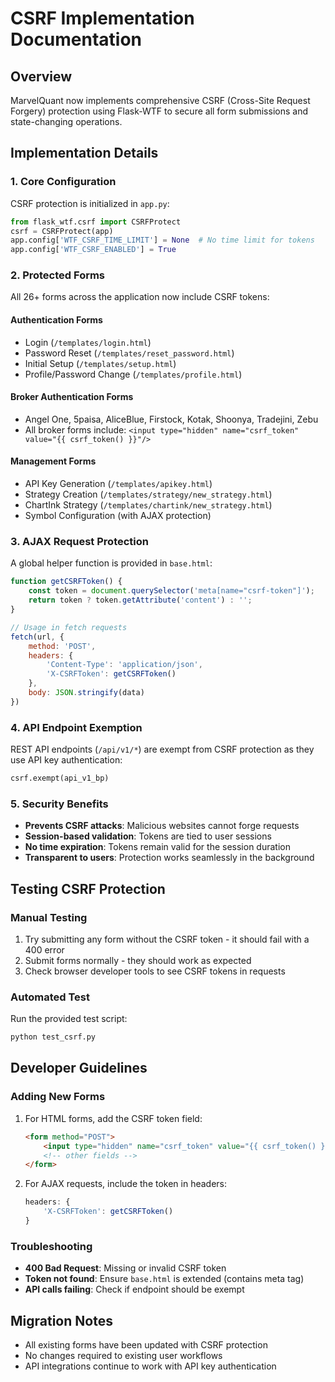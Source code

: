 # CSRF Implementation Documentation

## Overview
MarvelQuant now implements comprehensive CSRF (Cross-Site Request Forgery) protection using Flask-WTF to secure all form submissions and state-changing operations.

## Implementation Details

### 1. Core Configuration
CSRF protection is initialized in `app.py`:
```python
from flask_wtf.csrf import CSRFProtect
csrf = CSRFProtect(app)
app.config['WTF_CSRF_TIME_LIMIT'] = None  # No time limit for tokens
app.config['WTF_CSRF_ENABLED'] = True
```

### 2. Protected Forms
All 26+ forms across the application now include CSRF tokens:

#### Authentication Forms
- Login (`/templates/login.html`)
- Password Reset (`/templates/reset_password.html`)
- Initial Setup (`/templates/setup.html`)
- Profile/Password Change (`/templates/profile.html`)

#### Broker Authentication Forms
- Angel One, 5paisa, AliceBlue, Firstock, Kotak, Shoonya, Tradejini, Zebu
- All broker forms include: `<input type="hidden" name="csrf_token" value="{{ csrf_token() }}"/>`

#### Management Forms
- API Key Generation (`/templates/apikey.html`)
- Strategy Creation (`/templates/strategy/new_strategy.html`)
- ChartInk Strategy (`/templates/chartink/new_strategy.html`)
- Symbol Configuration (with AJAX protection)

### 3. AJAX Request Protection

A global helper function is provided in `base.html`:
```javascript
function getCSRFToken() {
    const token = document.querySelector('meta[name="csrf-token"]');
    return token ? token.getAttribute('content') : '';
}

// Usage in fetch requests
fetch(url, {
    method: 'POST',
    headers: {
        'Content-Type': 'application/json',
        'X-CSRFToken': getCSRFToken()
    },
    body: JSON.stringify(data)
})
```

### 4. API Endpoint Exemption
REST API endpoints (`/api/v1/*`) are exempt from CSRF protection as they use API key authentication:
```python
csrf.exempt(api_v1_bp)
```

### 5. Security Benefits
- **Prevents CSRF attacks**: Malicious websites cannot forge requests
- **Session-based validation**: Tokens are tied to user sessions
- **No time expiration**: Tokens remain valid for the session duration
- **Transparent to users**: Protection works seamlessly in the background

## Testing CSRF Protection

### Manual Testing
1. Try submitting any form without the CSRF token - it should fail with a 400 error
2. Submit forms normally - they should work as expected
3. Check browser developer tools to see CSRF tokens in requests

### Automated Test
Run the provided test script:
```bash
python test_csrf.py
```

## Developer Guidelines

### Adding New Forms
1. For HTML forms, add the CSRF token field:
   ```html
   <form method="POST">
       <input type="hidden" name="csrf_token" value="{{ csrf_token() }}"/>
       <!-- other fields -->
   </form>
   ```

2. For AJAX requests, include the token in headers:
   ```javascript
   headers: {
       'X-CSRFToken': getCSRFToken()
   }
   ```

### Troubleshooting
- **400 Bad Request**: Missing or invalid CSRF token
- **Token not found**: Ensure `base.html` is extended (contains meta tag)
- **API calls failing**: Check if endpoint should be exempt

## Migration Notes
- All existing forms have been updated with CSRF protection
- No changes required to existing user workflows
- API integrations continue to work with API key authentication
